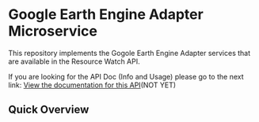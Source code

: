 # Google Earth Engine Adapter Microservice

This repository implements the Gogole Earth Engine Adapter services that are available in the Resource Watch API.

If you are looking for the API Doc (Info and Usage) please go to the next link:
[View the documentation for this
API]()(NOT YET)

## Quick Overview
